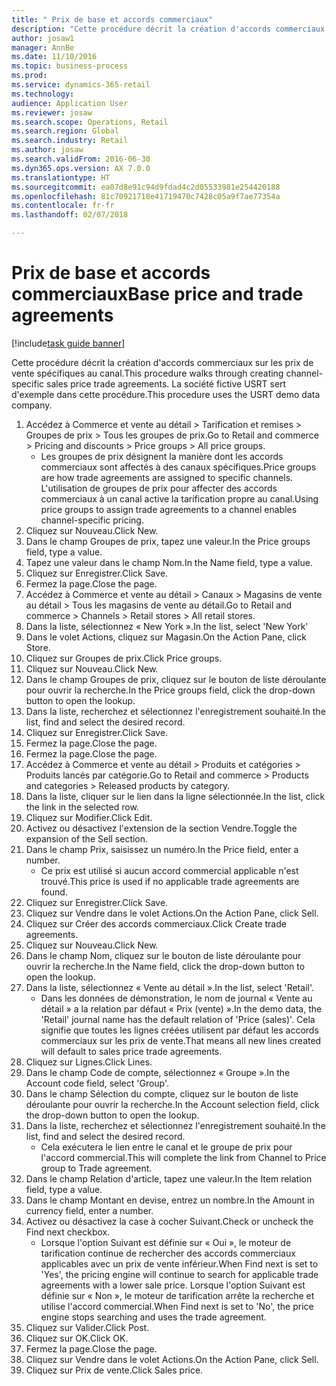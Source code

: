 ```yaml
--- 
title: " Prix de base et accords commerciaux"
description: "Cette procédure décrit la création d'accords commerciaux sur les prix de vente spécifiques au canal."
author: josaw1
manager: AnnBe
ms.date: 11/10/2016
ms.topic: business-process
ms.prod: 
ms.service: dynamics-365-retail
ms.technology: 
audience: Application User
ms.reviewer: josaw
ms.search.scope: Operations, Retail
ms.search.region: Global
ms.search.industry: Retail
ms.author: josaw
ms.search.validFrom: 2016-06-30
ms.dyn365.ops.version: AX 7.0.0
ms.translationtype: HT
ms.sourcegitcommit: ea07d8e91c94d9fdad4c2d05533981e254420188
ms.openlocfilehash: 81c70921718e41719470c7428c05a9f7ae77354a
ms.contentlocale: fr-fr
ms.lasthandoff: 02/07/2018

---
```

# <a name="base-price-and-trade-agreements"></a><span data-ttu-id="3824d-103"> Prix de base et accords commerciaux</span><span class="sxs-lookup"><span data-stu-id="3824d-103">Base price and trade agreements</span></span>

[!include[task guide banner](../includes/task-guide-banner.md)]

<span data-ttu-id="3824d-104">Cette procédure décrit la création d'accords commerciaux sur les prix de vente spécifiques au canal.</span><span class="sxs-lookup"><span data-stu-id="3824d-104">This procedure walks through creating channel-specific sales price trade agreements.</span></span> <span data-ttu-id="3824d-105">La société fictive USRT sert d'exemple dans cette procédure.</span><span class="sxs-lookup"><span data-stu-id="3824d-105">This procedure uses the USRT demo data company.</span></span>

1. <span data-ttu-id="3824d-106">Accédez à Commerce et vente au détail > Tarification et remises > Groupes de prix > Tous les groupes de prix.</span><span class="sxs-lookup"><span data-stu-id="3824d-106">Go to Retail and commerce > Pricing and discounts > Price groups > All price groups.</span></span>
    * <span data-ttu-id="3824d-107">Les groupes de prix désignent la manière dont les accords commerciaux sont affectés à des canaux spécifiques.</span><span class="sxs-lookup"><span data-stu-id="3824d-107">Price groups are how trade agreements are assigned to specific channels.</span></span> <span data-ttu-id="3824d-108">L'utilisation de groupes de prix pour affecter des accords commerciaux à un canal active la tarification propre au canal.</span><span class="sxs-lookup"><span data-stu-id="3824d-108">Using price groups to assign trade agreements to a channel enables channel-specific pricing.</span></span>  
2. <span data-ttu-id="3824d-109">Cliquez sur Nouveau.</span><span class="sxs-lookup"><span data-stu-id="3824d-109">Click New.</span></span>
3. <span data-ttu-id="3824d-110">Dans le champ Groupes de prix, tapez une valeur.</span><span class="sxs-lookup"><span data-stu-id="3824d-110">In the Price groups field, type a value.</span></span>
4. <span data-ttu-id="3824d-111">Tapez une valeur dans le champ Nom.</span><span class="sxs-lookup"><span data-stu-id="3824d-111">In the Name field, type a value.</span></span>
5. <span data-ttu-id="3824d-112">Cliquez sur Enregistrer.</span><span class="sxs-lookup"><span data-stu-id="3824d-112">Click Save.</span></span>
6. <span data-ttu-id="3824d-113">Fermez la page.</span><span class="sxs-lookup"><span data-stu-id="3824d-113">Close the page.</span></span>
7. <span data-ttu-id="3824d-114">Accédez à Commerce et vente au détail > Canaux > Magasins de vente au détail > Tous les magasins de vente au détail.</span><span class="sxs-lookup"><span data-stu-id="3824d-114">Go to Retail and commerce > Channels > Retail stores > All retail stores.</span></span>
8. <span data-ttu-id="3824d-115">Dans la liste, sélectionnez « New York ».</span><span class="sxs-lookup"><span data-stu-id="3824d-115">In the list, select 'New York'</span></span>
9. <span data-ttu-id="3824d-116">Dans le volet Actions, cliquez sur Magasin.</span><span class="sxs-lookup"><span data-stu-id="3824d-116">On the Action Pane, click Store.</span></span>
10. <span data-ttu-id="3824d-117">Cliquez sur Groupes de prix.</span><span class="sxs-lookup"><span data-stu-id="3824d-117">Click Price groups.</span></span>
11. <span data-ttu-id="3824d-118">Cliquez sur Nouveau.</span><span class="sxs-lookup"><span data-stu-id="3824d-118">Click New.</span></span>
12. <span data-ttu-id="3824d-119">Dans le champ Groupes de prix, cliquez sur le bouton de liste déroulante pour ouvrir la recherche.</span><span class="sxs-lookup"><span data-stu-id="3824d-119">In the Price groups field, click the drop-down button to open the lookup.</span></span>
13. <span data-ttu-id="3824d-120">Dans la liste, recherchez et sélectionnez l'enregistrement souhaité.</span><span class="sxs-lookup"><span data-stu-id="3824d-120">In the list, find and select the desired record.</span></span>
14. <span data-ttu-id="3824d-121">Cliquez sur Enregistrer.</span><span class="sxs-lookup"><span data-stu-id="3824d-121">Click Save.</span></span>
15. <span data-ttu-id="3824d-122">Fermez la page.</span><span class="sxs-lookup"><span data-stu-id="3824d-122">Close the page.</span></span>
16. <span data-ttu-id="3824d-123">Fermez la page.</span><span class="sxs-lookup"><span data-stu-id="3824d-123">Close the page.</span></span>
17. <span data-ttu-id="3824d-124">Accédez à Commerce et vente au détail > Produits et catégories > Produits lancés par catégorie.</span><span class="sxs-lookup"><span data-stu-id="3824d-124">Go to Retail and commerce > Products and categories > Released products by category.</span></span>
18. <span data-ttu-id="3824d-125">Dans la liste, cliquer sur le lien dans la ligne sélectionnée.</span><span class="sxs-lookup"><span data-stu-id="3824d-125">In the list, click the link in the selected row.</span></span>
19. <span data-ttu-id="3824d-126">Cliquez sur Modifier.</span><span class="sxs-lookup"><span data-stu-id="3824d-126">Click Edit.</span></span>
20. <span data-ttu-id="3824d-127">Activez ou désactivez l'extension de la section Vendre.</span><span class="sxs-lookup"><span data-stu-id="3824d-127">Toggle the expansion of the Sell section.</span></span>
21. <span data-ttu-id="3824d-128">Dans le champ Prix, saisissez un numéro.</span><span class="sxs-lookup"><span data-stu-id="3824d-128">In the Price field, enter a number.</span></span>
    * <span data-ttu-id="3824d-129">Ce prix est utilisé si aucun accord commercial applicable n'est trouvé.</span><span class="sxs-lookup"><span data-stu-id="3824d-129">This price is used if no applicable trade agreements are found.</span></span>  
22. <span data-ttu-id="3824d-130">Cliquez sur Enregistrer.</span><span class="sxs-lookup"><span data-stu-id="3824d-130">Click Save.</span></span>
23. <span data-ttu-id="3824d-131">Cliquez sur Vendre dans le volet Actions.</span><span class="sxs-lookup"><span data-stu-id="3824d-131">On the Action Pane, click Sell.</span></span>
24. <span data-ttu-id="3824d-132">Cliquez sur Créer des accords commerciaux.</span><span class="sxs-lookup"><span data-stu-id="3824d-132">Click Create trade agreements.</span></span>
25. <span data-ttu-id="3824d-133">Cliquez sur Nouveau.</span><span class="sxs-lookup"><span data-stu-id="3824d-133">Click New.</span></span>
26. <span data-ttu-id="3824d-134">Dans le champ Nom, cliquez sur le bouton de liste déroulante pour ouvrir la recherche.</span><span class="sxs-lookup"><span data-stu-id="3824d-134">In the Name field, click the drop-down button to open the lookup.</span></span>
27. <span data-ttu-id="3824d-135">Dans la liste, sélectionnez « Vente au détail ».</span><span class="sxs-lookup"><span data-stu-id="3824d-135">In the list, select 'Retail'.</span></span>
    * <span data-ttu-id="3824d-136">Dans les données de démonstration, le nom de journal « Vente au détail » a la relation par défaut « Prix (vente) ».</span><span class="sxs-lookup"><span data-stu-id="3824d-136">In the demo data, the 'Retail' journal name has the default relation of 'Price (sales)'.</span></span> <span data-ttu-id="3824d-137">Cela signifie que toutes les lignes créées utilisent par défaut les accords commerciaux sur les prix de vente.</span><span class="sxs-lookup"><span data-stu-id="3824d-137">That means all new lines created will default to sales price trade agreements.</span></span>  
28. <span data-ttu-id="3824d-138">Cliquez sur Lignes.</span><span class="sxs-lookup"><span data-stu-id="3824d-138">Click Lines.</span></span>
29. <span data-ttu-id="3824d-139">Dans le champ Code de compte, sélectionnez « Groupe ».</span><span class="sxs-lookup"><span data-stu-id="3824d-139">In the Account code field, select 'Group'.</span></span>
30. <span data-ttu-id="3824d-140">Dans le champ Sélection du compte, cliquez sur le bouton de liste déroulante pour ouvrir la recherche.</span><span class="sxs-lookup"><span data-stu-id="3824d-140">In the Account selection field, click the drop-down button to open the lookup.</span></span>
31. <span data-ttu-id="3824d-141">Dans la liste, recherchez et sélectionnez l'enregistrement souhaité.</span><span class="sxs-lookup"><span data-stu-id="3824d-141">In the list, find and select the desired record.</span></span>
    * <span data-ttu-id="3824d-142">Cela exécutera le lien entre le canal et le groupe de prix pour l'accord commercial.</span><span class="sxs-lookup"><span data-stu-id="3824d-142">This will complete the link from Channel to Price group to Trade agreement.</span></span>  
32. <span data-ttu-id="3824d-143">Dans le champ Relation d'article, tapez une valeur.</span><span class="sxs-lookup"><span data-stu-id="3824d-143">In the Item relation field, type a value.</span></span>
33. <span data-ttu-id="3824d-144">Dans le champ Montant en devise, entrez un nombre.</span><span class="sxs-lookup"><span data-stu-id="3824d-144">In the Amount in currency field, enter a number.</span></span>
34. <span data-ttu-id="3824d-145">Activez ou désactivez la case à cocher Suivant.</span><span class="sxs-lookup"><span data-stu-id="3824d-145">Check or uncheck the Find next checkbox.</span></span>
    * <span data-ttu-id="3824d-146">Lorsque l'option Suivant est définie sur « Oui », le moteur de tarification continue de rechercher des accords commerciaux applicables avec un prix de vente inférieur.</span><span class="sxs-lookup"><span data-stu-id="3824d-146">When Find next is set to 'Yes', the pricing engine will continue to search for applicable trade agreements with a lower sale price.</span></span> <span data-ttu-id="3824d-147">Lorsque l'option Suivant est définie sur « Non », le moteur de tarification arrête la recherche et utilise l'accord commercial.</span><span class="sxs-lookup"><span data-stu-id="3824d-147">When Find next is set to 'No', the price engine stops searching and uses the trade agreement.</span></span>  
35. <span data-ttu-id="3824d-148">Cliquez sur Valider.</span><span class="sxs-lookup"><span data-stu-id="3824d-148">Click Post.</span></span>
36. <span data-ttu-id="3824d-149">Cliquez sur OK.</span><span class="sxs-lookup"><span data-stu-id="3824d-149">Click OK.</span></span>
37. <span data-ttu-id="3824d-150">Fermez la page.</span><span class="sxs-lookup"><span data-stu-id="3824d-150">Close the page.</span></span>
38. <span data-ttu-id="3824d-151">Cliquez sur Vendre dans le volet Actions.</span><span class="sxs-lookup"><span data-stu-id="3824d-151">On the Action Pane, click Sell.</span></span>
39. <span data-ttu-id="3824d-152">Cliquez sur Prix de vente.</span><span class="sxs-lookup"><span data-stu-id="3824d-152">Click Sales price.</span></span>


